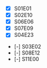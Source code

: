  
 - [x] S01E01
 - [x] S02E10
 - [x] S06E06
 - [x] S07E09
 - [x] S04E23
 - [-] S03E02
 - [-] S08E12
 - [-] S11E00